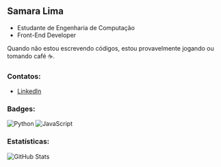## Samara Lima

- Estudante de Engenharia de Computação
- Front-End Developer

Quando não estou escrevendo códigos, estou provavelmente jogando ou tomando café ☕.

### Contatos:
- [LinkedIn](www.linkedin.com/in/samara-lima-3ab58924b)

### Badges:
![Python](https://img.shields.io/badge/-Python-3776AB?style=flat&logo=python&logoColor=white)
![JavaScript](https://img.shields.io/badge/-JavaScript-F7DF1E?style=flat&logo=javascript&logoColor=black)

### Estatísticas:
![GitHub Stats](https://github-readme-stats.vercel.app/api?username=samaralimaz&show_icons=true&hide_title=true&count_private=true&hide=prs)
